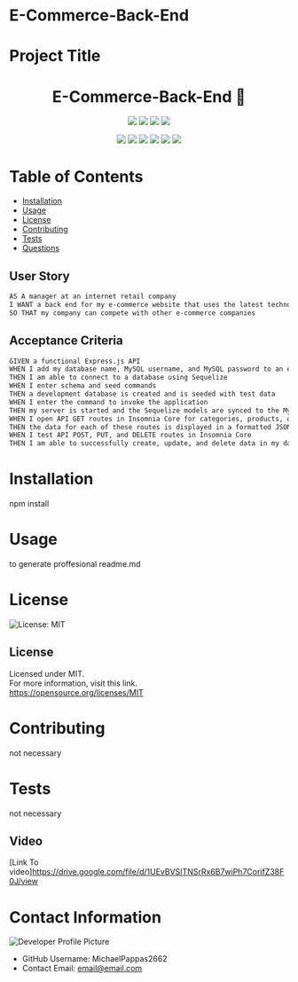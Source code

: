 # E-Commerce-Back-End
# Project Title

  <h1 align="center">E-Commerce-Back-End 👋</h1>

  <p align="center">
    <img src="https://img.shields.io/github/repo-size/MichaelPappas2662/E-Commerce-Back-End" />
    <img src="https://img.shields.io/github/languages/top/MichaelPappas2662/E-Commerce-Back-End"  />
    <img src="https://img.shields.io/github/issues/MichaelPappas2662/E-Commerce-Back-End" />
    <img src="https://img.shields.io/github/last-commit/MichaelPappas2662/E-Commerce-Back-End" >
</p>

<p align="center">
    <img src="https://img.shields.io/badge/Javascript-yellow" />
    <img src="https://img.shields.io/badge/MySQL-blue"  />
    <img src="https://img.shields.io/badge/-node.js-green" />
    <img src="https://img.shields.io/badge/-sequelize-red" >
    <img src="https://img.shields.io/badge/-screencastify-lightgrey" />
    <img src="https://img.shields.io/badge/-express-orange" />
</p>

# Table of Contents

* [Installation](#-Installation)
* [Usage](#-Usage)
* [License](#-Installation)
* [Contributing](#-Contributing)
* [Tests](#-Tests)
* [Questions](#-Contact-Information)

## User Story

```md
AS A manager at an internet retail company
I WANT a back end for my e-commerce website that uses the latest technologies
SO THAT my company can compete with other e-commerce companies
```

## Acceptance Criteria

```md
GIVEN a functional Express.js API
WHEN I add my database name, MySQL username, and MySQL password to an environment variable file
THEN I am able to connect to a database using Sequelize
WHEN I enter schema and seed commands
THEN a development database is created and is seeded with test data
WHEN I enter the command to invoke the application
THEN my server is started and the Sequelize models are synced to the MySQL database
WHEN I open API GET routes in Insomnia Core for categories, products, or tags
THEN the data for each of these routes is displayed in a formatted JSON
WHEN I test API POST, PUT, and DELETE routes in Insomnia Core
THEN I am able to successfully create, update, and delete data in my database
```

# Installation

  npm install

# Usage

  to generate proffesional readme.md

# License

 ![License: MIT](https://img.shields.io/badge/License-MIT-yellow.svg)
## License

  Licensed under MIT.<br/>
  For more information, visit this link.<br/>
  <https://opensource.org/licenses/MIT>
  
# Contributing

  not necessary

# Tests

  not necessary

## Video 
[Link To video]<https://drive.google.com/file/d/1UEvBVSITNSrRx6B7wiPh7CorifZ38F0J/view>
# Contact Information

  ![Developer Profile Picture](undefined)

* GitHub Username: MichaelPappas2662
* Contact Email: email@email.com